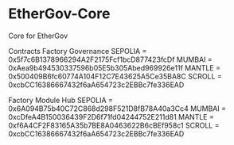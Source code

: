# EtherGov-Core

Core for EtherGov

Contracts
Factory Governance
SEPOLIA = 0x5f7c6B1378966294A2F2175Fcf1bcD877423fcDf
MUMBAI = 0xAea9b494530337596b05E5b305Abed969926e11f
MANTLE = 0x500409B6fc60774A104F12C7E43625A5Ce35BA8C
SCROLL = 0xcbCC16386667432f6aA654723c2EBBc7fe336EAD

Factory Module Hub
SEPOLIA = 0x6A094B75b40C72C868d298F521D8fB78A40a3Cc4
MUMBAI = 0xcDfeA4B150036439F2D6f71fd04244752E211d81
MANTLE = 0xf6A4CF2F83165A35b7BE8A0463622B6cBEf958c1
SCROLL = 0xcbCC16386667432f6aA654723c2EBBc7fe336EAD
